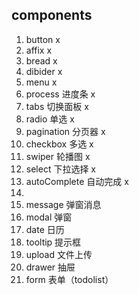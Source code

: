 ## components
1. button x
2. affix x
3. bread x
4. dibider x
5. menu x
6. process 进度条 x
7. tabs 切换面板 x
8. radio 单选 x
9. pagination 分页器 x
10. checkbox 多选 x
11. swiper 轮播图 x 
12. select 下拉选择 x
13. autoComplete 自动完成 x
14. 
15. message 弹窗消息
16. modal 弹窗
17. date 日历
18. tooltip 提示框
19. upload 文件上传
20. drawer 抽屉
21. form 表单（todolist）